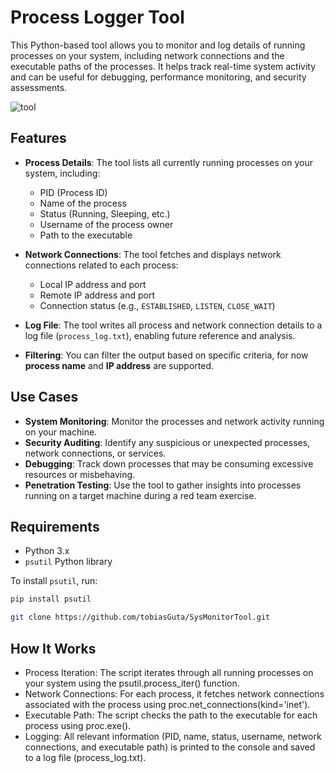 # Process Logger Tool

This Python-based tool allows you to monitor and log details of running processes on your system, including network connections and the executable paths of the processes. It helps track real-time system activity and can be useful for debugging, performance monitoring, and security assessments.

![tool](https://github.com/user-attachments/assets/41853a49-0c0e-4f70-9c46-90b6ffd03845)

## Features

- **Process Details**: The tool lists all currently running processes on your system, including:
  - PID (Process ID)
  - Name of the process
  - Status (Running, Sleeping, etc.)
  - Username of the process owner
  - Path to the executable

- **Network Connections**: The tool fetches and displays network connections related to each process:
  - Local IP address and port
  - Remote IP address and port
  - Connection status (e.g., `ESTABLISHED`, `LISTEN`, `CLOSE_WAIT`)

- **Log File**: The tool writes all process and network connection details to a log file (`process_log.txt`), enabling future reference and analysis.

- **Filtering**: You can filter the output based on specific criteria, for now **process name** and **IP address** are supported.

## Use Cases

- **System Monitoring**: Monitor the processes and network activity running on your machine.
- **Security Auditing**: Identify any suspicious or unexpected processes, network connections, or services.
- **Debugging**: Track down processes that may be consuming excessive resources or misbehaving.
- **Penetration Testing**: Use the tool to gather insights into processes running on a target machine during a red team exercise.

## Requirements

- Python 3.x
- `psutil` Python library

To install `psutil`, run:

```bash
pip install psutil
```

```bash
git clone https://github.com/tobiasGuta/SysMonitorTool.git
```

## How It Works
- Process Iteration: The script iterates through all running processes on your system using the psutil.process_iter() function.
- Network Connections: For each process, it fetches network connections associated with the process using proc.net_connections(kind='inet').
- Executable Path: The script checks the path to the executable for each process using proc.exe().
- Logging: All relevant information (PID, name, status, username, network connections, and executable path) is printed to the console and saved to a log file (process_log.txt).
